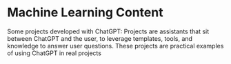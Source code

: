 # Machine Learning Content
Some projects developed with ChatGPT:
Projects are assistants that sit between ChatGPT and the user, to leverage templates, tools, and knowledge to answer user questions. 
These projects are practical examples of using ChatGPT in real projects
